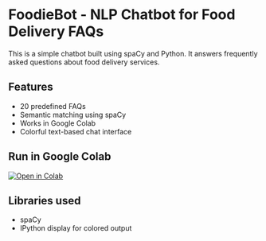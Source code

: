 # FoodieBot - NLP Chatbot for Food Delivery FAQs

This is a simple chatbot built using spaCy and Python. It answers frequently asked questions about food delivery services.

## Features
- 20 predefined FAQs
- Semantic matching using spaCy
- Works in Google Colab
- Colorful text-based chat interface

## Run in Google Colab
[![Open in Colab](https://colab.research.google.com/assets/colab-badge.svg)](https://colab.research.google.com/)

## Libraries used
- spaCy
- IPython display for colored output
